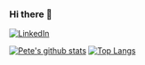 ### Hi there 👋

<!--
**joaaomanooel/joaaomanooel** is a ✨ _special_ ✨ repository because its `README.md` (this file) appears on your GitHub profile.

Here are some ideas to get you started:

- 🔭 I’m currently working on ...
- 🌱 I’m currently learning ...
- 👯 I’m looking to collaborate on ...
- 🤔 I’m looking for help with ...
- 💬 Ask me about ...
- 📫 How to reach me: ...
- 😄 Pronouns: ...
- ⚡ Fun fact: ...
-->

[![LinkedIn](https://img.shields.io/badge/-LinkedIn-blue?style=flat-square&logo=Linkedin&logoColor=white)](https://www.linkedin.com/in/joaaomanooel/) 

[![Pete's github stats](https://github-readme-stats.vercel.app/api?username=joaaomanooel&show_icons=true&hide_border=true&count_private=true&theme=graywhite&show_icons=true)](https://github.com/joaaomanooel)
[![Top Langs](https://github-readme-stats.vercel.app/api/top-langs/?username=joaaomanooel&langs_count=8&hide_border=true&count_private=true&layout=compact&theme=graywhite)](https://github.com/joaaomanooel)

